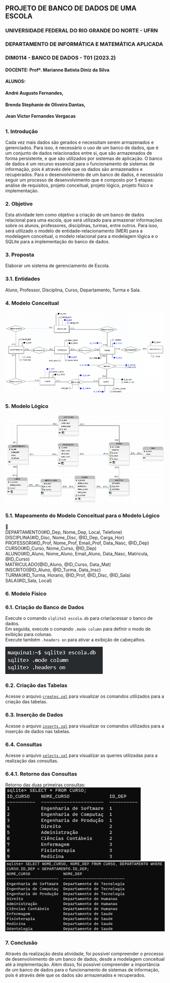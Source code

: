 ## PROJETO DE BANCO DE DADOS DE UMA ESCOLA

### UNIVERSIDADE FEDERAL DO RIO GRANDE DO NORTE - UFRN
### DEPARTAMENTO DE INFORMÁTICA E MATEMÁTICA APLICADA
### DIM0114 - BANCO DE DADOS - T01 (2023.2)
#### DOCENTE: Profª. Marianne Batista Diniz da Silva
#### ALUNOS:
#### André Augusto Fernandes,
#### Brenda Stephanie de Oliveira Dantas,
#### Jean Victor Fernandes Vergacas
##

### 1. Introdução

Cada vez mais dados são gerados e necessitam serem armazenados e gerenciados. Para isso, é necessário o uso de um banco de dados, que é um conjunto de dados relacionados entre si, que são armazenados de forma persistente, e que são utilizados por sistemas de aplicação. O banco de dados é um recurso essencial para o funcionamento de sistemas de informação, pois é através dele que os dados são armazenados e recuperados.
Para o desenvolvimento de um banco de dados, é necessário seguir um processo de desenvolvimento que é composto por 5 etapas: análise de requisitos, projeto conceitual, projeto lógico, projeto físico e implementação.

### 2. Objetivo

Esta atividade tem como objetivo a criação de um banco de dados relacional para uma escola, que será utilizado para armazenar informações sobre os alunos, professores, disciplinas, turmas, entre outros. Para isso, será utilizado o modelo de entidade-relacionamento (MER) para a modelagem conceitual, o modelo relacional para a modelagem lógica e o SQLite para a implementação do banco de dados.

### 3. Proposta

Elaborar um sistema de gerenciamento de Escola.

### 3.1. Entidades

Aluno, Professor, Disciplina, Curso, Departamento, Turma e Sala.

### 4. Modelo Conceitual

![CONCEITUAL](https://github.com/andrefernandeslp1/bd-escola/blob/main/CONCEITUAL.PNG)


### 5. Modelo Lógico

![LOGICO](https://github.com/andrefernandeslp1/bd-escola/blob/main/LOGICO.PNG)


### 5.1. Mapeamento do Modelo Conceitual para o Modelo Lógico

🚧  
DEPARTAMENTO(#ID_Dep, Nome_Dep, Local, Telefone)  
DISCIPLINA(#ID_Disc, Nome_Disc, @ID_Dep, Carga_Hor)  
PROFESSOR(#ID_Prof, Nome_Prof, Email_Prof, Data_Nasc, @ID_Dep)  
CURSO(#ID_Curso, Nome_Curso, @ID_Dep)  
ALUNO(#ID_Aluno, Nome_Aluno, Email_Aluno, Data_Nasc, Matricula, @ID_Curso)  
MATRICULADO(@ID_Aluno, @ID_Curso, Data_Mat)  
INSCRITO(@ID_Aluno, @ID_Turma, Data_Insc)  
TURMA(#ID_Turma, Horario, @ID_Prof, @ID_Disc, @ID_Sala)  
SALA(#ID_Sala, Local)  

### 6. Modelo Físico

### 6.1. Criação do Banco de Dados

Execute o comando `slqlite3 escola.db` para criar/acessar o banco de dados.  
Em seguida, execute o comando `.mode column` para definir o modo de exibição para colunas.  
Execute também `.headers on` para ativar a exibição de cabeçalhos.  

![captura1](https://github.com/andrefernandeslp1/bd-escola/blob/main/auxiliar/captura1.PNG)

### 6.2. Criação das Tabelas

Acesse o arquivo [`creates.sql`](https://github.com/andrefernandeslp1/bd-escola/blob/main/creates.sql) para visualizar os comandos utilizados para a criação das tabelas.

### 6.3. Inserção de Dados

Acesse o arquivo [`inserts.sql`](https://github.com/andrefernandeslp1/bd-escola/blob/main/inserts.sql) para visualizar os comandos utilizados para a inserção de dados nas tabelas.

### 6.4. Consultas

Acesse o arquivo [`selects.sql`](https://github.com/andrefernandeslp1/bd-escola/blob/main/selects.sql) para visualizar as queries utilizadas para a realização das consultas.

### 6.4.1. Retorno das Consultas

Retorno das duas primeiras consultas:  
![consulta1](https://github.com/andrefernandeslp1/bd-escola/blob/main/auxiliar/consulta1.PNG)
![consulta1](https://github.com/andrefernandeslp1/bd-escola/blob/main/auxiliar/consulta2.PNG)

### 7. Conclusão

Através da realização desta atividade, foi possível compreender o processo de desenvolvimento de um banco de dados, desde a modelagem conceitual até a implementação. Além disso, foi possível compreender a importância de um banco de dados para o funcionamento de sistemas de informação, pois é através dele que os dados são armazenados e recuperados.


